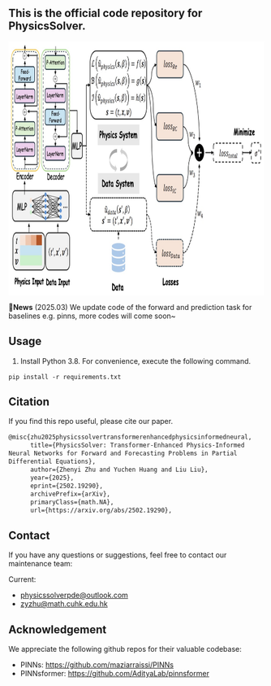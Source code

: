 ## This is the official code repository for PhysicsSolver.

<p align="center">
<img src=".\pic\overall.jpg" height = "500" alt="" align=center />
</p>

:triangular_flag_on_post:**News** (2025.03) We update code of the forward and prediction task for baselines e.g. pinns, more codes will come soon~

## Usage

1. Install Python 3.8. For convenience, execute the following command.

```
pip install -r requirements.txt

```

## Citation
If you find this repo useful, please cite our paper.
```
@misc{zhu2025physicssolvertransformerenhancedphysicsinformedneural,
      title={PhysicsSolver: Transformer-Enhanced Physics-Informed Neural Networks for Forward and Forecasting Problems in Partial Differential Equations}, 
      author={Zhenyi Zhu and Yuchen Huang and Liu Liu},
      year={2025},
      eprint={2502.19290},
      archivePrefix={arXiv},
      primaryClass={math.NA},
      url={https://arxiv.org/abs/2502.19290}, 
```

## Contact
If you have any questions or suggestions, feel free to contact our maintenance team:

Current:
- physicssolverpde@outlook.com
- zyzhu@math.cuhk.edu.hk

## Acknowledgement

We appreciate the following github repos for their valuable codebase:
- PINNs: https://github.com/maziarraissi/PINNs
- PINNsformer: https://github.com/AdityaLab/pinnsformer
